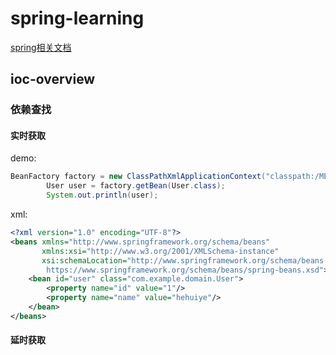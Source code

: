 # spring-learning
[spring相关文档](https://docs.spring.io/spring-framework/docs/current/reference/html/index.html)
## ioc-overview
### 依赖查找
#### 实时获取
demo:
``` java
BeanFactory factory = new ClassPathXmlApplicationContext("classpath:/META-INF/dependency-lookup-context.xml");
        User user = factory.getBean(User.class);
        System.out.println(user);
```
xml:
``` xml
<?xml version="1.0" encoding="UTF-8"?>
<beans xmlns="http://www.springframework.org/schema/beans"
       xmlns:xsi="http://www.w3.org/2001/XMLSchema-instance"
       xsi:schemaLocation="http://www.springframework.org/schema/beans
        https://www.springframework.org/schema/beans/spring-beans.xsd">
    <bean id="user" class="com.example.domain.User">
        <property name="id" value="1"/>
        <property name="name" value="hehuiye"/>
    </bean>
</beans>
```
#### 延时获取
